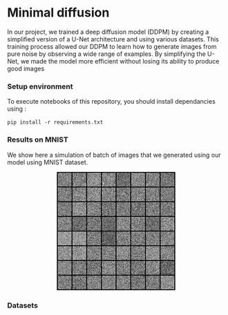 # Minimal diffusion
In our project, we trained a deep diffusion model (DDPM) by creating a simplified version of a U-Net architecture and using various datasets. This training process allowed our DDPM to learn how to generate images from pure noise by observing a wide range of examples. By simplifying the U-Net, we made the model more efficient without losing its ability to produce good images

### Setup environment

To execute notebooks of this repository, you should install dependancies using : 

```
pip install -r requirements.txt
```

### Results on MNIST

We show here a simulation of batch of images that we generated using our model using MNIST dataset.

<div align="center">
  <img src="https://github.com/danalejosolerma/minimal_diffusion/blob/main/results/gif-mnist.gif?raw=true" alt="MNIST simulation">
</div>

### Datasets



